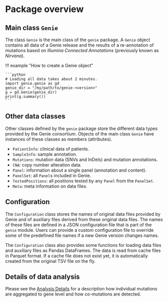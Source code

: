 # Package overview

## Main class `Genie`

The class `Genie` is the main class of the `genie` package. A `Genie` object contains all data of a Genie release and the results of a re-annotation of mutations based on *Illumina Connected Annotations* (previously known as *Nirvana*).

!!! example "How to create a Genie object"

    ```python
    # Loading all data takes about 2 minutes.
    import genie.genie as gd
    genie_dir = "/my/path/to/genie-<version>"
    g = gd.Genie(genie_dir)
    print(g.summary())
    ```


## Other data classes 

Other classes defined by the `genie` package store the different data types
provided by the Genie consortium. Objects of the main class `Genie` have
instances of these classes as members (attributes).

* `PatientInfo`: clinical data of patients.
* `SampleInfo`: sample annotation.
* `Mutations`: mutation data (SNVs and InDels) and mutation annotations.
* `CNA`: copy number alteration data.
* `Panel`: information about a single panel (annotation and content).
* `PanelSet`: all `Panel`s included in Genie.
* `TestedPositions`: all positions tested by any `Panel` from the `PanelSet`.
* `Meta`: meta information on data files.

## Configuration

The `Configuration` class stores the names of original data files provided by
Genie and of auxiliary files derived from these original data files. The names
of these files are defined in a JSON configuration file that is part of the
`genie` module. Users can provide a custom configuration file to override some
of the predefined file names if a new Genie version changes names.

The `Configuration` class also provides some functions for loading data files
and auxiliary files as Pandas DataFrames. The data is read from cache files in
Parquet format. If a cache file does not exist yet, it is automatically created
from the original TSV file on the fly.

## Details of data analysis

Please see the [Analysis Details](analysis_details.md) for a description how
individual mutations are aggregated to gene level and how co-mutations are
detected.





